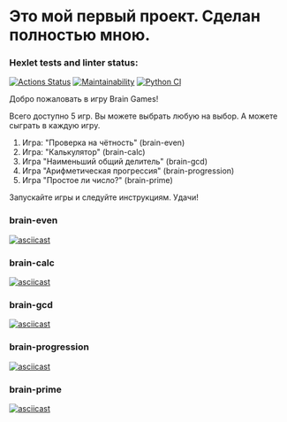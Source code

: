 # Это мой первый проект. Сделан полностью мною.

### Hexlet tests and linter status:
[![Actions Status](https://github.com/paskag/python-project-lvl1/workflows/hexlet-check/badge.svg)](https://github.com/paskag/python-project-lvl1/actions)
[![Maintainability](https://api.codeclimate.com/v1/badges/a99a88d28ad37a79dbf6/maintainability)](https://codeclimate.com/github/codeclimate/codeclimate/maintainability)
[![Python CI](https://github.com/paskag/python-project-lvl1/workflows/Python%20CI/badge.svg)](https://github.com/paskag/python-project-lvl1/actions)

Добро пожаловать в игру Brain Games!

Всего доступно 5 игр. Вы можете выбрать любую на выбор. А можете сыграть в каждую игру.

1. Игра: "Проверка на чётность" (brain-even)
2. Игра: "Калькулятор" (brain-calc)
3. Игра "Наименьший общий делитель" (brain-gcd)
4. Игра "Арифметическая прогрессия" (brain-progression)
5. Игра "Простое ли число?" (brain-prime)

Запускайте игры и следуйте инструкциям. Удачи!

### brain-even
[![asciicast](https://asciinema.org/a/Z3RE9E2ZRdITcA1QybGSUUqYH.svg)](https://asciinema.org/a/Z3RE9E2ZRdITcA1QybGSUUqYH)

### brain-calc
[![asciicast](https://asciinema.org/a/7A2lHB8b2tMpFW6GYbsbdOyRK.svg)](https://asciinema.org/a/7A2lHB8b2tMpFW6GYbsbdOyRK)

### brain-gcd
[![asciicast](https://asciinema.org/a/ZqGDPdkAEInbeS84MQJI0gLoQ.svg)](https://asciinema.org/a/ZqGDPdkAEInbeS84MQJI0gLoQ)

### brain-progression
[![asciicast](https://asciinema.org/a/9so56OTDRTRJY73CyTYeGSHht.svg)](https://asciinema.org/a/9so56OTDRTRJY73CyTYeGSHht)

### brain-prime
[![asciicast](https://asciinema.org/a/IYL87jkYYI7nJk5z6YO6Nr4A8.svg)](https://asciinema.org/a/IYL87jkYYI7nJk5z6YO6Nr4A8)
